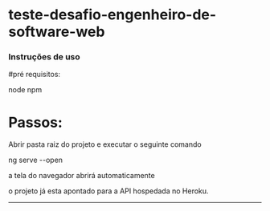 # teste-desafio-engenheiro-de-software-web

### Instruções de uso

#pré requisitos:

node
npm


# Passos:

Abrir pasta raiz do projeto e executar o seguinte comando

ng serve --open

a tela do navegador abrirá automaticamente

o projeto já esta apontado para a API hospedada no Heroku.

--------------------------------------------------------------
